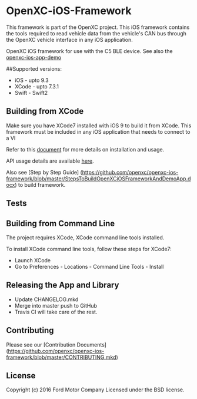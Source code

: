 # OpenXC-iOS-Framework
This framework is part of the OpenXC project. This iOS framework contains the tools required to read vehicle data from the vehicle's CAN bus through the OpenXC vehicle interface in any iOS application.

OpenXC iOS framework for use with the C5 BLE device. See also the [openxc-ios-app-demo](https://github.com/openxc/openxc-ios-app-demo)

##Supported versions:
* iOS - upto 9.3
* XCode - upto 7.3.1
* Swift - Swift2


## Building from XCode

Make sure you have XCode7 installed with iOS 9 to build it from XCode. This framework must be included in any iOS application that needs to connect to a VI

Refer to this [document](https://github.com/openxc/openxc-ios-framework/blob/master/OpenXC_iOS_Document.docx) for more details on installation and usage.

API usage details are available [here](https://github.com/openxc/openxc-ios-framework/blob/master/iOS%20Framework%20API%20Guide.pdf). 

Also see [Step by Step Guide] (https://github.com/openxc/openxc-ios-framework/blob/master/StepsToBuildOpenXCiOSFrameworkAndDemoApp.docx) to build framework. 


## Tests
<to be added>


## Building from Command Line
The project requires XCode, XCode command line tools installed. 

To install XCode command line tools, follow these steps for XCode7:

* Launch XCode
* Go to Preferences - Locations - Command Line Tools - Install


## Releasing the App and Library

* Update CHANGELOG.mkd
* Merge into master push to GitHub
* Travis CI will take care of the rest.



## Contributing

Please see our [Contribution Documents] (https://github.com/openxc/openxc-ios-framework/blob/master/CONTRIBUTING.mkd)

## License
Copyright (c) 2016 Ford Motor Company
Licensed under the BSD license.
